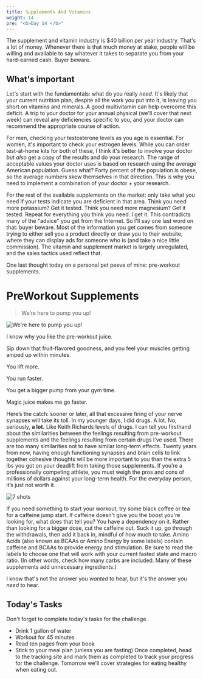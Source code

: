 ```yaml
---
title: Supplements And Vitamins
weight: 14
pre: "<b>Day 14 </b>"
---
```


The supplement and vitamin industry is $40 billion per year industry. That's a lot of money. Whenever there is that much money at stake, people will be willing and available to say whatever it takes to separate you from your hard-earned cash. Buyer beware.

## What's important
Let's start with the fundamentals: what do you really _need_. It's likely that your current nutrition plan, despite all the work you put into it, is leaving you short on vitamins and minerals. A good multivitamin can help overcome this deficit. A trip to your doctor for your annual physical (we'll cover that next week) can reveal any deficiencies specific to you, and your doctor can recommend the appropriate course of action.

For men, checking your testosterone levels as you age is essential. For women, it's important to check your estrogen levels. While you can order test-at-home kits for both of these, I think it's better to involve your doctor _but also_ get a copy of the results and do your research. The range of acceptable values your doctor uses is based on research using the average American population. Guess what? Forty percent of the population is obese, so the average numbers skew themselves in that direction. This is why you need to implement a combination of your doctor + your research.

For the rest of the available supplements on the market: only take what you need if your tests indicate you are deficient in that area. Think you need more potassium? Get it tested. Think you need more magnesium? Get it tested. Repeat for everything you think you need. I get it. This contradicts many of the "advice" you get from the Internet. So I'll say one last word on that: buyer beware. Most of the information you get comes from someone trying to either sell you a product directly or draw you to their website, where they can display ads for someone who is (and take a nice little commission). The vitamin and supplement market is largely unregulated, and the sales tactics used reflect that.

One last thought today on a personal pet peeve of mine: pre-workout supplements.

# PreWorkout Supplements

>We’re here to pump you up!

![We're here to pump you up!](/images/pump_you_up.png)

I know why you like the pre-workout juice.

Sip down that fruit-flavored goodness, and you feel your muscles getting amped up within minutes.

You lift more.

You run faster.

You get a bigger pump from your gym time.

Magic juice makes me go faster.

Here’s the catch: sooner or later, all that excessive firing of your nerve synapses will take its toll. In my younger days, I did drugs. A lot. No, seriously, **a lot.** Like Keith Richards levels of drugs. I can tell you firsthand about the similarities between the feelings resulting from pre-workout supplements and the feelings resulting from certain drugs I’ve used. There are too many similarities not to have similar long-term effects.
Twenty years from now, having enough functioning synapses and brain cells to link together cohesive thoughts will be more important to you than the extra 5 lbs you got on your deadlift from taking those supplements.
If you’re a professionally competing athlete, you must weigh the pros and cons of millions of dollars against your long-term health. For the everyday person, it’s just not worth it.

![7 shots](/images/just_do_cocaine.png)

If you need something to start your workout, try some black coffee or tea for a caffeine jump start. If caffeine doesn't give you the boost you're looking for, what does that tell you?
You have a dependency on it.
Rather than looking for a bigger dose, cut the caffeine out. Suck it up, go through the withdrawals, then add it back in, mindful of how much to take.
Amino Acids (also known as BCAAs or Amino Energy by some labels) contain caffeine and BCAAs to provide energy and stimulation. Be sure to read the labels to choose one that will work with your current fasted state and macro ratio. (In other words, check how many carbs are included. Many of these supplements add unnecessary ingredients.)

I know that's not the answer you _wanted_ to hear, but it's the answer you _need_ to hear.

## Today's Tasks
Don't forget to complete today's tasks for the challenge.
- Drink 1 gallon of water
- Workout for 45 minutes
- Read ten pages from your book
- Stick to your meal plan (unless you are fasting)
  Once completed, head to the tracking site and mark them as completed to track your progress for the challenge. Tomorrow we'll cover strategies for eating healthy when eating out.
